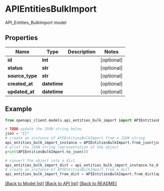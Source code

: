 # APIEntitiesBulkImport

API_Entities_BulkImport model

## Properties

Name | Type | Description | Notes
------------ | ------------- | ------------- | -------------
**id** | **int** |  | [optional] 
**status** | **str** |  | [optional] 
**source_type** | **str** |  | [optional] 
**created_at** | **datetime** |  | [optional] 
**updated_at** | **datetime** |  | [optional] 

## Example

```python
from openapi_client.models.api_entities_bulk_import import APIEntitiesBulkImport

# TODO update the JSON string below
json = "{}"
# create an instance of APIEntitiesBulkImport from a JSON string
api_entities_bulk_import_instance = APIEntitiesBulkImport.from_json(json)
# print the JSON string representation of the object
print(APIEntitiesBulkImport.to_json())

# convert the object into a dict
api_entities_bulk_import_dict = api_entities_bulk_import_instance.to_dict()
# create an instance of APIEntitiesBulkImport from a dict
api_entities_bulk_import_from_dict = APIEntitiesBulkImport.from_dict(api_entities_bulk_import_dict)
```
[[Back to Model list]](../README.md#documentation-for-models) [[Back to API list]](../README.md#documentation-for-api-endpoints) [[Back to README]](../README.md)


